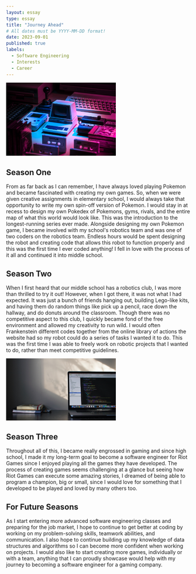 ```yaml
---
layout: essay
type: essay
title: "Journey Ahead"
# All dates must be YYYY-MM-DD format!
date: 2023-09-01
published: true
labels:
  - Software Engineering
  - Interests
  - Career
---
```


<img width="300px" class="float-end ps-4" src="../img/gameconsole.jpg" alt="A bunch of gaming consoles.">

## Season One
From as far back as I can remember, I have always loved playing Pokemon and became fascinated with creating my own games. So, when we were given creative assignments in elementary school, I would always take that opportunity to write my own spin-off version of Pokemon. I would stay in at recess to design my own Pokedex of Pokemons, gyms, rivals, and the entire map of what this world would look like. This was the introduction to the longest-running series ever made. Alongside designing my own Pokemon game, I became involved with my school's robotics team and was one of two coders on the robotics team. Endless hours would be spent designing the robot and creating code that allows this robot to function properly and this was the first time I ever coded anything! I fell in love with the process of it all and continued it into middle school.

## Season Two
When I first heard that our middle school has a robotics club, I was more than thrilled to try it out! However, when I got there, it was not what I had expected. It was just a bunch of friends hanging out, building Lego-like kits, and having them do random things like pick up a pencil, race down the hallway, and do donuts around the classroom. Though there was no competitive aspect to this club, I quickly became fond of the free environment and allowed my creativity to run wild. I would often Frankenstein different codes together from the online library of actions the website had so my robot could do a series of tasks I wanted it to do. This was the first time I was able to freely work on robotic projects that I wanted to do, rather than meet competitive guidelines.

<img width="300px" class="float-end ps-4" src="../img/codingdesk.jpg" alt="A desk with a laptop on top.">

## Season Three
Throughout all of this, I became really engrossed in gaming and since high school, I made it my long-term goal to become a software engineer for Riot Games since I enjoyed playing all the games they have developed. The process of creating games seems challenging at a glance but seeing how Riot Games can execute some amazing stories, I dreamed of being able to program a champion, big or small, since I would love for something that I developed to be played and loved by many others too.

## For Future Seasons
As I start entering more advanced software engineering classes and preparing for the job market, I hope to continue to get better at coding by working on my problem-solving skills, teamwork abilities, and communication. I also hope to continue building up my knowledge of data structures and algorithms so I can become more confident when working on projects. I would also like to start creating more games, individually or with a team, anything that I can proudly showcase would help with my journey to becoming a software engineer for a gaming company.
